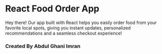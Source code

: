 # React Food Order App

Hey there! Our app built with React helps you easily order food from your favorite local spots, giving you instant updates, personalized recommendations and a seamless checkout experience!

### Created By Abdul Ghani Imran
